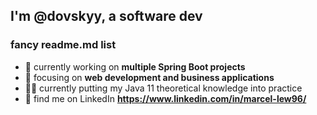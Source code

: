 <h2>I'm @dovskyy, a software dev</h2>

<h3>fancy readme.md list </h3>

- 🔭 currently working on **multiple Spring Boot projects**
- 🌱 focusing on **web development and business applications**
- 🧑‍🔬 currently putting my Java 11 theoretical knowledge into practice
- 📨 find me on LinkedIn **https://www.linkedin.com/in/marcel-lew96/**

